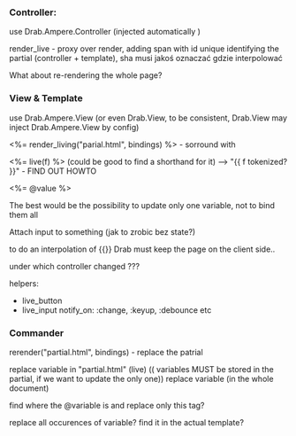 ### Controller:

use Drab.Ampere.Controller (injected automatically )

render_live - proxy over render, adding span with id unique identifying the partial (controller + template), sha
musi jakoś oznaczać gdzie interpolować


What about re-rendering the whole page?



### View & Template

use Drab.Ampere.View (or even Drab.View, to be consistent, Drab.View may inject Drab.Ampere.View by config)

<%= render_living("parial.html", bindings) %> - sorround with <span>

<%= live(f) %> (could be good to find a shorthand for it)
  --> "{{ f tokenized? }}" - FIND OUT HOWTO
<div class="class-<%= live(@class) %>"><%= @value %></div>

The best would be the possibility to update only one variable, not to bind them all


Attach input to something (jak to zrobic bez state?)

to do an interpolation of {{}} Drab must keep the page on the client side..

<div> under which controller changed ???


helpers:

* live_button
* live_input notify_on: :change, :keyup, :debounce etc

### Commander

rerender("partial.html", bindings) - replace the patrial

replace variable in "partial.html" (live) (( variables MUST be stored in the partial, if we want to update the only one))
replace variable (in the whole document)

find where the @variable is and replace only this tag?

replace all occurences of variable? find it in the actual template?

